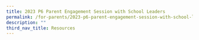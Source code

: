 ```yaml
---
title: 2023 P6 Parent Engagement Session with School Leaders
permalink: /for-parents/2023-p6-parent-engagement-session-with-school-leaders/
description: ""
third_nav_title: Resources
---
```

